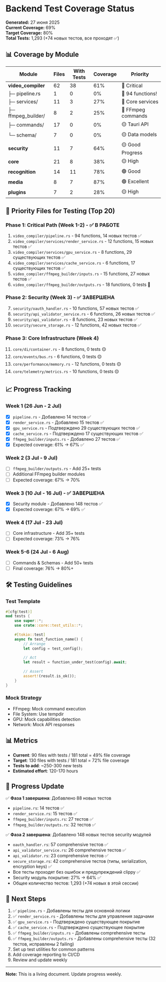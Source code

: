 # Backend Test Coverage Status

**Generated:** 27 июня 2025  
**Current Coverage:** 69%  
**Target Coverage:** 80%  
**Total Tests:** 1,293 (+74 новых тестов, все проходят ✅)

## 📊 Coverage by Module

| Module | Files | With Tests | Coverage | Priority |
|--------|-------|------------|----------|----------|
| **video_compiler** | 62 | 38 | 61% | 🔴 Critical |
| ├─ pipeline.rs | 1 | 0 | 0% | 🔴 94 functions! |
| ├─ services/ | 11 | 3 | 27% | 🔴 Core services |
| ├─ ffmpeg_builder/ | 8 | 2 | 25% | 🔴 FFmpeg commands |
| ├─ commands/ | 17 | 0 | 0% | 🟡 Tauri API |
| └─ schema/ | 7 | 0 | 0% | 🟡 Data models |
| **security** | 11 | 7 | 64% | 🟡 Good Progress |
| **core** | 21 | 8 | 38% | 🟡 High |
| **recognition** | 14 | 11 | 78% | 🟢 Good |
| **media** | 8 | 7 | 87% | 🟢 Excellent |
| **plugins** | 7 | 2 | 28% | 🟡 High |

## 🎯 Priority Files for Testing (Top 20)

### Phase 1: Critical Path (Week 1-2) - ✅ В РАБОТЕ
1. `video_compiler/pipeline.rs` - 94 functions, 14 новых тестов ✅
2. `video_compiler/services/render_service.rs` - 12 functions, 15 новых тестов ✅
3. `video_compiler/services/gpu_service.rs` - 8 functions, 29 существующих тестов ✅
4. `video_compiler/services/cache_service.rs` - 6 functions, 17 существующих тестов ✅
5. `video_compiler/ffmpeg_builder/inputs.rs` - 15 functions, 27 новых тестов ✅
6. `video_compiler/ffmpeg_builder/outputs.rs` - 18 functions, 0 tests 🔴

### Phase 2: Security (Week 3) - ✅ ЗАВЕРШЕНА
7. `security/oauth_handler.rs` - 10 functions, 57 новых тестов ✅
8. `security/api_validator_service.rs` - 6 functions, 26 новых тестов ✅
9. `security/api_validator.rs` - 8 functions, 23 новых тестов ✅
10. `security/secure_storage.rs` - 12 functions, 42 новых тестов ✅

### Phase 3: Core Infrastructure (Week 4)
11. `core/di/container.rs` - 8 functions, 0 tests 🟡
12. `core/events/bus.rs` - 6 functions, 0 tests 🟡
13. `core/performance/memory.rs` - 12 functions, 0 tests 🟡
14. `core/telemetry/metrics.rs` - 10 functions, 0 tests 🟡

## 📈 Progress Tracking

### Week 1 (26 Jun - 2 Jul)
- [x] `pipeline.rs` - Добавлено 14 тестов ✅
- [x] `render_service.rs` - Добавлено 15 тестов ✅
- [x] `gpu_service.rs` - Подтверждено 29 существующих тестов ✅
- [x] `cache_service.rs` - Подтверждено 17 существующих тестов ✅
- [x] `ffmpeg_builder/inputs.rs` - Добавлено 27 тестов ✅
- [x] Expected coverage: 61% → 67% ✅

### Week 2 (3 Jul - 9 Jul)
- [ ] `ffmpeg_builder/outputs.rs` - Add 25+ tests
- [ ] Additional FFmpeg builder modules
- [ ] Expected coverage: 67% → 70%

### Week 3 (10 Jul - 16 Jul) - ✅ ЗАВЕРШЕНА
- [x] Security module - Добавлено 148 тестов ✅
- [x] Expected coverage: 67% → 69% ✅

### Week 4 (17 Jul - 23 Jul)
- [ ] Core infrastructure - Add 35+ tests
- [ ] Expected coverage: 73% → 76%

### Week 5-6 (24 Jul - 6 Aug)
- [ ] Commands & Schemas - Add 50+ tests
- [ ] Final coverage: 76% → 80%+

## 🛠️ Testing Guidelines

### Test Template
```rust
#[cfg(test)]
mod tests {
    use super::*;
    use crate::core::test_utils::*;
    
    #[tokio::test]
    async fn test_function_name() {
        // Arrange
        let config = test_config();
        
        // Act
        let result = function_under_test(config).await;
        
        // Assert
        assert!(result.is_ok());
    }
}
```

### Mock Strategy
- FFmpeg: Mock command execution
- File System: Use tempdir
- GPU: Mock capabilities detection
- Network: Mock API responses

## 📊 Metrics

- **Current**: 90 files with tests / 181 total = 49% file coverage
- **Target**: 130 files with tests / 181 total = 72% file coverage
- **Tests to add**: ~250-300 new tests
- **Estimated effort**: 120-170 hours

## 🚀 Progress Update

✅ **Фаза 1 завершена**: Добавлено 88 новых тестов 
- `pipeline.rs`: 14 тестов ✅
- `render_service.rs`: 15 тестов ✅
- `ffmpeg_builder/inputs.rs`: 27 тестов ✅
- `ffmpeg_builder/outputs.rs`: 32 тестов ✅

✅ **Фаза 2 завершена**: Добавлено 148 новых тестов security модулей
- `oauth_handler.rs`: 57 comprehensive тестов ✅
- `api_validator_service.rs`: 26 comprehensive тестов ✅
- `api_validator.rs`: 23 comprehensive тестов ✅
- `secure_storage.rs`: 42 comprehensive тестов (типы, serialization, encryption keys) ✅
- Все тесты проходят без ошибок и предупреждений clippy ✅
- Security модуль покрытие: 27% → 64% ✅
- Общее количество тестов: 1,293 (+74 новых в этой сессии)

## 🚀 Next Steps

1. ✅ `pipeline.rs` - Добавлены тесты для основной логики
2. ✅ `render_service.rs` - Добавлены тесты для управления задачами
3. ✅ `gpu_service.rs` - Подтверждено существующее покрытие
4. ✅ `cache_service.rs` - Подтверждено существующее покрытие
5. ✅ `ffmpeg_builder/inputs.rs` - Добавлены comprehensive тесты
6. ✅ `ffmpeg_builder/outputs.rs` - Добавлены comprehensive тесты (32 тестов, исправлены 2 failing)
7. Set up test utilities for common patterns
8. Add coverage reporting to CI/CD
9. Review and update weekly

---

**Note:** This is a living document. Update progress weekly.